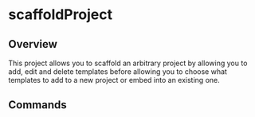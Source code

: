 # scaffoldProject

## Overview
This project allows you to scaffold an arbitrary project by allowing you to add, edit and delete templates before allowing you to choose what templates to add to a new project or embed into an existing one.

## Commands
